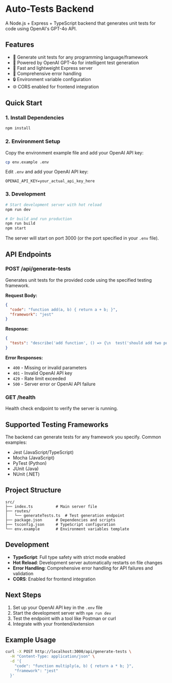 # Auto-Tests Backend

A Node.js + Express + TypeScript backend that generates unit tests for code using OpenAI's GPT-4o API.

## Features

- 🧪 Generate unit tests for any programming language/framework
- 🤖 Powered by OpenAI GPT-4o for intelligent test generation
- 🚀 Fast and lightweight Express server
- 📝 Comprehensive error handling
- 🔒 Environment variable configuration
- 🌐 CORS enabled for frontend integration

## Quick Start

### 1. Install Dependencies

```bash
npm install
```

### 2. Environment Setup

Copy the environment example file and add your OpenAI API key:

```bash
cp env.example .env
```

Edit `.env` and add your OpenAI API key:
```
OPENAI_API_KEY=your_actual_api_key_here
```

### 3. Development

```bash
# Start development server with hot reload
npm run dev

# Or build and run production
npm run build
npm start
```

The server will start on port 3000 (or the port specified in your `.env` file).

## API Endpoints

### POST /api/generate-tests

Generates unit tests for the provided code using the specified testing framework.

**Request Body:**
```json
{
  "code": "function add(a, b) { return a + b; }",
  "framework": "jest"
}
```

**Response:**
```json
{
  "tests": "describe('add function', () => {\n  test('should add two positive numbers', () => {\n    expect(add(2, 3)).toBe(5);\n  });\n});"
}
```

**Error Responses:**
- `400` - Missing or invalid parameters
- `401` - Invalid OpenAI API key
- `429` - Rate limit exceeded
- `500` - Server error or OpenAI API failure

### GET /health

Health check endpoint to verify the server is running.

## Supported Testing Frameworks

The backend can generate tests for any framework you specify. Common examples:
- Jest (JavaScript/TypeScript)
- Mocha (JavaScript)
- PyTest (Python)
- JUnit (Java)
- NUnit (.NET)

## Project Structure

```
src/
├── index.ts          # Main server file
├── routes/
│   └── generateTests.ts  # Test generation endpoint
├── package.json      # Dependencies and scripts
├── tsconfig.json     # TypeScript configuration
└── env.example       # Environment variables template
```

## Development

- **TypeScript**: Full type safety with strict mode enabled
- **Hot Reload**: Development server automatically restarts on file changes
- **Error Handling**: Comprehensive error handling for API failures and validation
- **CORS**: Enabled for frontend integration

## Next Steps

1. Set up your OpenAI API key in the `.env` file
2. Start the development server with `npm run dev`
3. Test the endpoint with a tool like Postman or curl
4. Integrate with your frontend/extension

## Example Usage

```bash
curl -X POST http://localhost:3000/api/generate-tests \
  -H "Content-Type: application/json" \
  -d '{
    "code": "function multiply(a, b) { return a * b; }",
    "framework": "jest"
  }'
```
